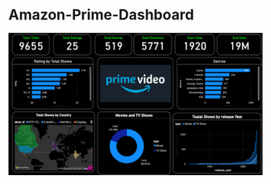 # Amazon-Prime-Dashboard

![](https://github.com/taniisshaa/Amazon-Prime-Dashboard/blob/main/Amazon%20Prime%20Dashboard.png)
